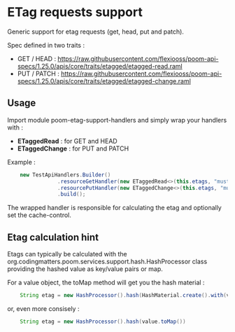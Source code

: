 # ETag requests support

Generic support for etag requests (get, head, put and patch).

Spec defined in two traits :
 * GET / HEAD : https://raw.githubusercontent.com/flexiooss/poom-api-specs/1.25.0/apis/core/traits/etagged/etagged-read.raml
 * PUT / PATCH : https://raw.githubusercontent.com/flexiooss/poom-api-specs/1.25.0/apis/core/traits/etagged/etagged-change.raml
 
## Usage

Import module poom-etag-support-handlers and simply wrap your handlers with :
 * **ETaggedRead** : for GET and HEAD
 * **ETaggedChange** : for PUT and PATCH

Example :

```java
    new TestApiHandlers.Builder()
                .resourceGetHandler(new ETaggedRead<>(this.etags, "must-revalidate", getHandler, ResourceGetResponse.class))
                .resourcePutHandler(new ETaggedChange<>(this.etags, "must-revalidate", putHandler, ResourcePutResponse.class))
                .build();
```

The wrapped handler is responsible for calculating the etag and optionally set the cache-control.

## Etag calculation hint

Etags can typically be calculated with the org.codingmatters.poom.services.support.hash.HashProcessor class providing
the hashed value as key/value pairs or map. 

For a value object, the toMap method will get you the hash material :

```java
    String etag = new HashProcessor().hash(HashMaterial.create().with(value.toMap()))
```

or, even more consisely :

```java
    String etag = new HashProcessor().hash(value.toMap())
```
